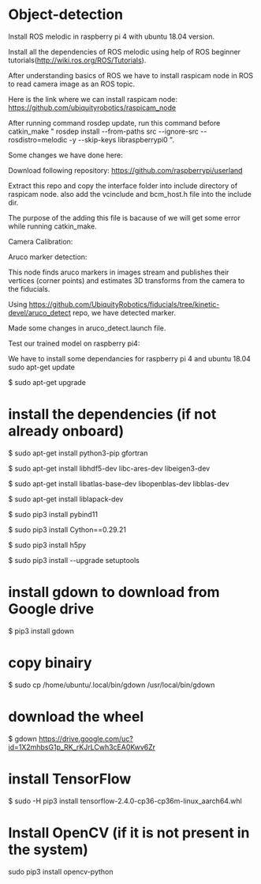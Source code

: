 # Object-detection
Install ROS melodic in raspberry pi 4 with ubuntu 18.04 version.

Install all the dependencies of ROS melodic using help of ROS beginner tutorials(http://wiki.ros.org/ROS/Tutorials).

After understanding basics of ROS we have to install raspicam node in ROS to read camera image as an ROS topic.

Here is the link where we can install raspicam node:
https://github.com/ubiquityrobotics/raspicam_node

After running command rosdep update, run this command before catkin_make " rosdep install --from-paths src --ignore-src --rosdistro=melodic -y --skip-keys libraspberrypi0 ".

Some changes we have done here:

Download following repository:
https://github.com/raspberrypi/userland

Extract this repo and copy the interface folder into include directory of raspicam node. also add the vcinclude and bcm_host.h file into the include dir.

The purpose of the adding this file is bacause of we will get some error while running catkin_make.


Camera Calibration:




Aruco marker detection:

This node finds aruco markers in images stream and publishes their vertices (corner points) and estimates 3D transforms from the camera to the fiducials.

Using https://github.com/UbiquityRobotics/fiducials/tree/kinetic-devel/aruco_detect repo, we have detected marker.

Made some changes in aruco_detect.launch file.




Test our trained model on raspberry pi4:

We have to install some dependancies for raspberry pi 4 and ubuntu 18.04
sudo apt-get update

$ sudo apt-get upgrade

# install the dependencies (if not already onboard)
$ sudo apt-get install python3-pip gfortran

$ sudo apt-get install libhdf5-dev libc-ares-dev libeigen3-dev

$ sudo apt-get install libatlas-base-dev libopenblas-dev libblas-dev

$ sudo apt-get install liblapack-dev

$ sudo pip3 install pybind11

$ sudo pip3 install Cython==0.29.21

$ sudo pip3 install h5py

$ sudo pip3 install --upgrade setuptools

# install gdown to download from Google drive

$ pip3 install gdown

# copy binairy

$ sudo cp /home/ubuntu/.local/bin/gdown /usr/local/bin/gdown

# download the wheel

$ gdown https://drive.google.com/uc?id=1X2mhbsG1p_RK_rKJrLCwh3cEA0Kwv6Zr

# install TensorFlow 

$ sudo -H pip3 install tensorflow-2.4.0-cp36-cp36m-linux_aarch64.whl

# Install OpenCV (if it is not present in the system)

sudo pip3 install opencv-python







